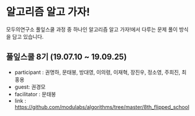 # 알고리즘 알고 가자!
모두의연구소 풀잎스쿨 과정 중 하나인 알고리즘 알고 가자!에서 다루는 문제 풀이 방식을 담고 있습니다. 

## 풀잎스쿨 8기 (19.07.10 ~ 19.09.25)
+ participant : 권명하, 문태봉, 방대영, 이의령, 이재혁, 장진우, 정소영, 주희진, 최홍용
+ guest: 권경모
+ facilitator : 문태봉
+ link : https://github.com/modulabs/algorithms/tree/master/8th_flipped_school

